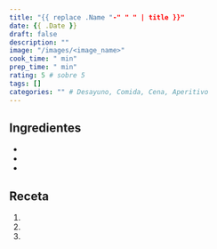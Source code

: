 ```yaml
---
title: "{{ replace .Name "-" " " | title }}"
date: {{ .Date }}
draft: false
description: ""
image: "/images/<image_name>"
cook_time: " min"
prep_time: " min"
rating: 5 # sobre 5
tags: [] 
categories: "" # Desayuno, Comida, Cena, Aperitivo
---
```


## Ingredientes

- 
-
-

## Receta

1. 
2. 
3.
